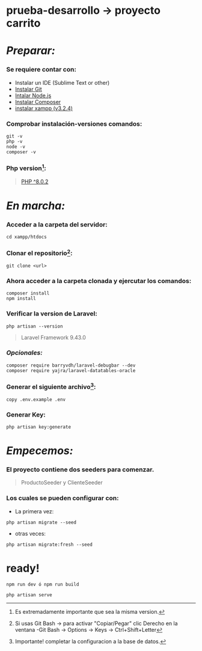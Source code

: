 # prueba-desarrollo -> proyecto carrito
#
#
# **_Preparar:_**
### Se requiere contar con:

+ Instalar un IDE (Sublime Text or other)
+ [Instalar Git](https://git-scm.com/download/win)
+ [Intalar Node.js](https://nodejs.org/en/)
+ [Instalar Composer](https://getcomposer.org/doc/00-intro.md#installation-windows)
+ [instalar xampp (v3.2.4)](https://www.apachefriends.org/es/index.html)

### Comprobar instalación-versiones comandos:
````
git -v
php -v
node -v
composer -v
````
### Php version[^1]:
> [PHP ^8.0.2](https://sourceforge.net/projects/xampp/files/XAMPP%20Windows/)
#
#
# **_En marcha:_**
### Acceder a la carpeta del servidor:
````
cd xampp/htdocs
````
### Clonar el repositorio[^2]:
````
git clone <url>
````
    
### Ahora acceder a la carpeta clonada y ejercutar los comandos:
````
composer install
npm install
````
### Verificar la version de Laravel:
````
php artisan --version
````
> Laravel Framework 9.43.0

### *Opcionales:*
````
composer require barryvdh/laravel-debugbar --dev
composer require yajra/laravel-datatables-oracle
````
### Generar el siguiente archivo[^3]:
````
copy .env.example .env
````
### Generar Key:
````
php artisan key:generate
````
#
#
# **_Empecemos:_**
### El proyecto contiene dos seeders para comenzar.
> ProductoSeeder y ClienteSeeder
### Los cuales se pueden configurar con:
* La primera vez:
````
php artisan migrate --seed
````
* otras veces:
````
php artisan migrate:fresh --seed
````
#
#
# ready!
````
npm run dev ó npm run build
````
````
php artisan serve
````


[^1]: Es extremadamente importante que sea la misma version.
[^2]: Si usas Git Bash -> para activar "Copiar/Pegar" clic Derecho en la ventana -Git Bash -> Options -> Keys -> Ctrl+Shift+Letter
[^3]: Importante! completar la configuracion a la base de datos.
